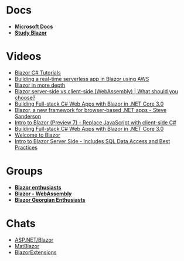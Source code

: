 # Docs
- [**Microsoft Docs**](https://dotnet.microsoft.com/apps/aspnet/web-apps/blazor)
- [**Study Blazor**](https://studyblazor.com/)

# Videos
- [Blazor C# Tutorials](https://www.youtube.com/playlist?list=PL4WEkbdagHIR0RBe_P4bai64UDqZEbQap)
- [Building a real-time serverless app in Blazor using AWS](https://www.youtube.com/watch?v=W3I8VOCgvys)
- [Blazor in more depth](https://www.youtube.com/watch?v=QnBYmTpugz0)
- [Blazor server-side vs client-side (WebAssembly) | What should you choose?](https://www.youtube.com/watch?v=HFvPKmS2gig&t=708s)
- [Building Full-stack C# Web Apps with Blazor in .NET Core 3.0](https://www.youtube.com/watch?v=zYeVH_g7ZHo&t=1524s)
- [Blazor, a new framework for browser-based .NET apps - Steve Sanderson](https://www.youtube.com/watch?v=Khn7sDUSEJM&t=2082s)
- [Intro to Blazor (Preview 7) - Replace JavaScript with client-side C#](https://www.youtube.com/watch?v=CaxR4_fP-FA)
- [Building Full-stack C# Web Apps with Blazor in .NET Core 3.0](https://www.youtube.com/watch?v=MetcuX1OHD0)
- [Welcome to Blazor](https://www.youtube.com/watch?v=KlngrOF6RPw&t=121s)
- [Intro to Blazor Server Side - Includes SQL Data Access and Best Practices](https://www.youtube.com/watch?v=8DNgdphLvag)
# Groups
- [**Blazor enthusiasts**](https://www.facebook.com/groups/2112779182337029/?ref=group_header)
- [**Blazor - WebAssembly**](https://www.facebook.com/groups/193115591403722/?ref=group_header)
- [**Blazor Georgian Enthusiasts**](https://www.facebook.com/groups/436657746932116/?ref=group_header)

# Chats
- [ASP.NET/Blazor](https://gitter.im/aspnet/Blazor)
- [MatBlazor](https://gitter.im/MatBlazor/)
- [BlazorExtensions](https://gitter.im/BlazorExtensions/)

<!--stackedit_data:
eyJoaXN0b3J5IjpbLTI4MDMxOTM5NV19
-->